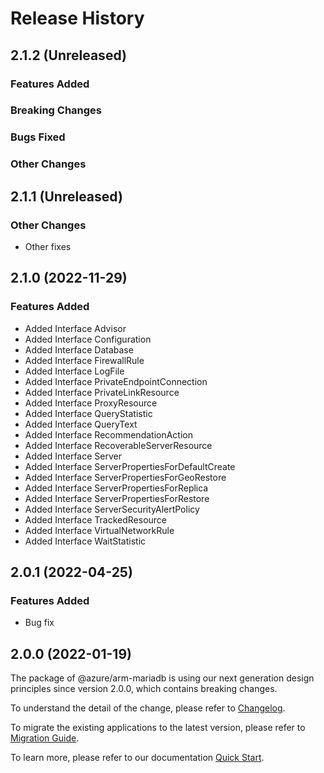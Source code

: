 # Release History

## 2.1.2 (Unreleased)

### Features Added

### Breaking Changes

### Bugs Fixed

### Other Changes

## 2.1.1 (Unreleased)

### Other Changes

  - Other fixes

## 2.1.0 (2022-11-29)
    
### Features Added

  - Added Interface Advisor
  - Added Interface Configuration
  - Added Interface Database
  - Added Interface FirewallRule
  - Added Interface LogFile
  - Added Interface PrivateEndpointConnection
  - Added Interface PrivateLinkResource
  - Added Interface ProxyResource
  - Added Interface QueryStatistic
  - Added Interface QueryText
  - Added Interface RecommendationAction
  - Added Interface RecoverableServerResource
  - Added Interface Server
  - Added Interface ServerPropertiesForDefaultCreate
  - Added Interface ServerPropertiesForGeoRestore
  - Added Interface ServerPropertiesForReplica
  - Added Interface ServerPropertiesForRestore
  - Added Interface ServerSecurityAlertPolicy
  - Added Interface TrackedResource
  - Added Interface VirtualNetworkRule
  - Added Interface WaitStatistic
    
## 2.0.1 (2022-04-25)

### Features Added

  - Bug fix
    
## 2.0.0 (2022-01-19)

The package of @azure/arm-mariadb is using our next generation design principles since version 2.0.0, which contains breaking changes.

To understand the detail of the change, please refer to [Changelog](https://aka.ms/js-track2-changelog).

To migrate the existing applications to the latest version, please refer to [Migration Guide](https://aka.ms/js-track2-migration-guide).

To learn more, please refer to our documentation [Quick Start](https://aka.ms/azsdk/js/mgmt/quickstart ).

